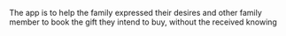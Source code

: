 The app is to help the family expressed their desires and other family member to book the gift they intend to buy, without the received knowing 
